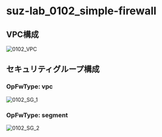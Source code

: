 suz-lab_0102_simple-firewall
========

VPC構成
--------
![0102_VPC](https://cacoo.com/diagrams/c9AfWIgKpSO15Sy7-F7F46.png)

セキュリティグループ構成
--------

### OpFwType: vpc
![0102_SG_1](https://cacoo.com/diagrams/c9AfWIgKpSO15Sy7-9D46A.png)

### OpFwType: segment
![0102_SG_2](https://cacoo.com/diagrams/c9AfWIgKpSO15Sy7-A75B6.png)
